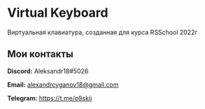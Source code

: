 # Virtual Keyboard

Виртуальная клавиатура, созданная для курса RSSchool 2022г

## Мои контакты

**Discord:** Aleksandr18#5026

**Email:** alexandrcyganov18@gmail.com

**Telegram:** https://t.me/o9skii
